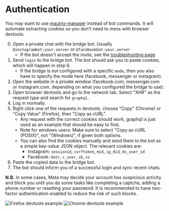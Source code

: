 # Authentication
You may want to use [mautrix-manager](https://github.com/mautrix/manager)
instead of bot commands. It will automate extracting cookies so you don't need
to mess with browser devtools.

0. Open a private chat with the bridge bot. Usually `@instagrambot:your.server` or `@facebookbot:your.server`
   * If the bot doesn't accept the invite, see the [troubleshooting page](../../general/troubleshooting.md)
1. Send `login` to the bridge bot. The bot should ask you to paste cookies,
   which will happen in step 6.
   * If the bridge is *not* configured with a specific `mode`, then you also
     have to specify the mode here (facebook, messenger or instagram).
2. Open the website in a private window (facebook.com, messenger.com or
   instagram.com, depending on what you configured the bridge to use).
3. Open browser devtools and go to the network tab.
   Select "XHR" as the request type and search for `graphql`.
4. Log in normally.
5. Right click one of the requests in devtools,
   choose "Copy" (Chrome) or "Copy Value" (Firefox), then "Copy as cURL".
   * Any request with the correct cookies should work, graphql is just used
     as an example that should be easy to find.
   * Note for windows users: Make sure to select "Copy as cURL (POSIX)",
     not "(Windows)", if given both options.
   * You can also find the cookies manually and send them to the bot as a
     simple key-value JSON object. The relevant cookies are:
     * Instagram: `sessionid`, `csrftoken`, `mid`, `ig_did`, `ds_user_id`
     * Facebook: `datr`, `c_user`, `sb`, `xs`
6. Paste the copied data to the bridge bot.
7. The bot should inform you of a successful login and sync recent chats.

**N.B.** In some cases, Meta may decide your account has suspicious activity
and block you until you do some tasks like completing a captcha, adding a phone
number or resetting your password. It is recommended to have two-factor
authentication enabled to reduce the risk of such blocks.

![Firefox devtools example](./firefox-instagram-devtools.png)
![Chrome devtools example](./chrome-instagram-devtools.png)

